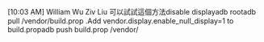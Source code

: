 

[10:03 AM] William Wu
Ziv Liu    可以試試這個方法disable displayadb rootadb pull /vendor/build.prop .Add vendor.display.enable_null_display=1 to build.propadb push build.prop /vendor/

